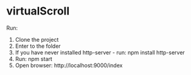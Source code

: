 # virtualScroll
Run:
1. Clone the project
2. Enter to the folder
3. If you have never installed http-server - run: npm install http-server
4. Run: npm start
5. Open browser: http://localhost:9000/index